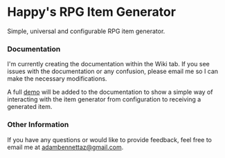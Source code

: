 # Happy's RPG Item Generator
Simple, universal and configurable RPG item generator. 

### Documentation
I'm currently creating the documentation within the Wiki tab. If you see issues with the documentation or any confusion, please email me so I can make the necessary modifications.

A full [demo](https://github.com/happyfella/RPG-Item-Generator/wiki/Demo) will be added to the documentation to show a simple way of interacting with the item generator from configuration to receiving a generated item.

### Other Information
If you have any questions or would like to provide feedback, feel free to email me at adambennettaz@gmail.com.
